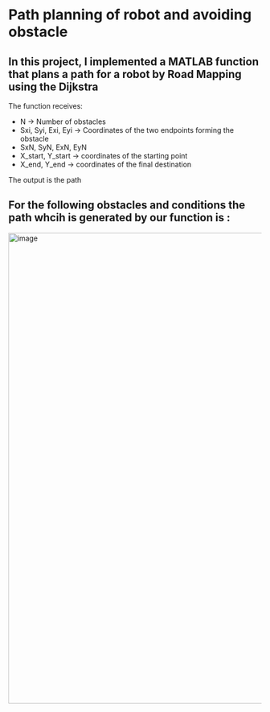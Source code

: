 # Path planning of robot and avoiding obstacle

## In this project, I implemented a MATLAB function that plans a path for a robot by Road Mapping using the Dijkstra

The function receives:

- N → Number of obstacles
- Sxi, Syi, Exi, Eyi → Coordinates of the two endpoints forming the obstacle
- SxN, SyN, ExN, EyN 
- X_start, Y_start  →  coordinates of the starting point
- X_end, Y_end  →  coordinates of the final destination

The output is the path 

## For the following obstacles and conditions the path whcih is generated by our function is : 

<img width="1342" height="936" alt="image" src="https://github.com/user-attachments/assets/84699967-0b90-4765-8f85-684d31921d64" />



